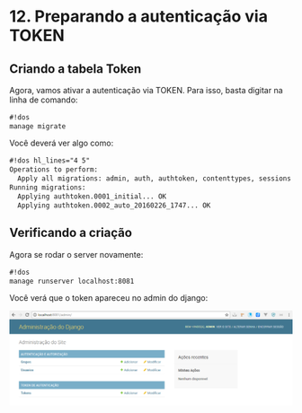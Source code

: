 # 12. Preparando a autenticação via TOKEN

## Criando a tabela Token

Agora, vamos ativar a autenticação via TOKEN. Para isso, basta digitar na linha de comando:

    #!dos
    manage migrate

Você deverá ver algo como:

    #!dos hl_lines="4 5"
    Operations to perform:
      Apply all migrations: admin, auth, authtoken, contenttypes, sessions
    Running migrations:
      Applying authtoken.0001_initial... OK
      Applying authtoken.0002_auto_20160226_1747... OK

## Verificando a criação

Agora se rodar o server novamente:

    #!dos
    manage runserver localhost:8081

Você verá que o token apareceu no admin do django:

[![Django Token](../assets/images/django_token.PNG)](../assets/images/django_token.PNG)
